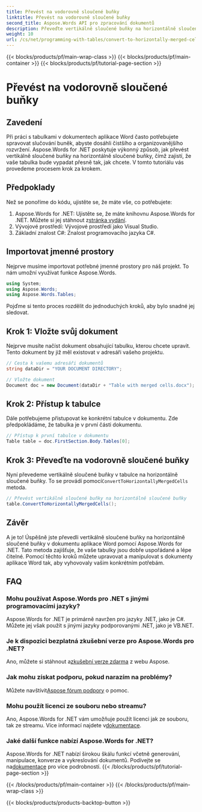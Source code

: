```yaml
---
title: Převést na vodorovně sloučené buňky
linktitle: Převést na vodorovně sloučené buňky
second_title: Aspose.Words API pro zpracování dokumentů
description: Převeďte vertikálně sloučené buňky na horizontálně sloučené buňky v dokumentech aplikace Word pomocí Aspose.Words for .NET. Průvodce krok za krokem pro bezproblémové rozložení stolu.
weight: 10
url: /cs/net/programming-with-tables/convert-to-horizontally-merged-cells/
---
```


{{< blocks/products/pf/main-wrap-class >}}
{{< blocks/products/pf/main-container >}}
{{< blocks/products/pf/tutorial-page-section >}}

# Převést na vodorovně sloučené buňky

## Zavedení

Při práci s tabulkami v dokumentech aplikace Word často potřebujete spravovat slučování buněk, abyste dosáhli čistšího a organizovanějšího rozvržení. Aspose.Words for .NET poskytuje výkonný způsob, jak převést vertikálně sloučené buňky na horizontálně sloučené buňky, čímž zajistí, že vaše tabulka bude vypadat přesně tak, jak chcete. V tomto tutoriálu vás provedeme procesem krok za krokem.

## Předpoklady

Než se ponoříme do kódu, ujistěte se, že máte vše, co potřebujete:

1.  Aspose.Words for .NET: Ujistěte se, že máte knihovnu Aspose.Words for .NET. Můžete si jej stáhnout z[stránka vydání](https://releases.aspose.com/words/net/).
2. Vývojové prostředí: Vývojové prostředí jako Visual Studio.
3. Základní znalost C#: Znalost programovacího jazyka C#.

## Importovat jmenné prostory

Nejprve musíme importovat potřebné jmenné prostory pro náš projekt. To nám umožní využívat funkce Aspose.Words.

```csharp
using System;
using Aspose.Words;
using Aspose.Words.Tables;
```

Pojďme si tento proces rozdělit do jednoduchých kroků, aby bylo snadné jej sledovat.

## Krok 1: Vložte svůj dokument

Nejprve musíte načíst dokument obsahující tabulku, kterou chcete upravit. Tento dokument by již měl existovat v adresáři vašeho projektu.

```csharp
// Cesta k vašemu adresáři dokumentů
string dataDir = "YOUR DOCUMENT DIRECTORY";

// Vložte dokument
Document doc = new Document(dataDir + "Table with merged cells.docx");
```

## Krok 2: Přístup k tabulce

Dále potřebujeme přistupovat ke konkrétní tabulce v dokumentu. Zde předpokládáme, že tabulka je v první části dokumentu.

```csharp
// Přístup k první tabulce v dokumentu
Table table = doc.FirstSection.Body.Tables[0];
```

## Krok 3: Převeďte na vodorovně sloučené buňky

 Nyní převedeme vertikálně sloučené buňky v tabulce na horizontálně sloučené buňky. To se provádí pomocí`ConvertToHorizontallyMergedCells` metoda.

```csharp
// Převést vertikálně sloučené buňky na horizontálně sloučené buňky
table.ConvertToHorizontallyMergedCells();
```

## Závěr

A je to! Úspěšně jste převedli vertikálně sloučené buňky na horizontálně sloučené buňky v dokumentu aplikace Word pomocí Aspose.Words for .NET. Tato metoda zajišťuje, že vaše tabulky jsou dobře uspořádané a lépe čitelné. Pomocí těchto kroků můžete upravovat a manipulovat s dokumenty aplikace Word tak, aby vyhovovaly vašim konkrétním potřebám.

## FAQ

### Mohu používat Aspose.Words pro .NET s jinými programovacími jazyky?  
Aspose.Words for .NET je primárně navržen pro jazyky .NET, jako je C#. Můžete jej však použít s jinými jazyky podporovanými .NET, jako je VB.NET.

### Je k dispozici bezplatná zkušební verze pro Aspose.Words pro .NET?  
 Ano, můžete si stáhnout a[zkušební verze zdarma](https://releases.aspose.com/) z webu Aspose.

### Jak mohu získat podporu, pokud narazím na problémy?  
 Můžete navštívit[Aspose fórum podpory](https://forum.aspose.com/c/words/8) o pomoc.

### Mohu použít licenci ze souboru nebo streamu?  
Ano, Aspose.Words for .NET vám umožňuje použít licenci jak ze souboru, tak ze streamu. Více informací najdete v[dokumentace](https://reference.aspose.com/words/net/).

### Jaké další funkce nabízí Aspose.Words for .NET?  
 Aspose.Words for .NET nabízí širokou škálu funkcí včetně generování, manipulace, konverze a vykreslování dokumentů. Podívejte se na[dokumentace](https://reference.aspose.com/words/net/) pro více podrobností.
{{< /blocks/products/pf/tutorial-page-section >}}

{{< /blocks/products/pf/main-container >}}
{{< /blocks/products/pf/main-wrap-class >}}

{{< blocks/products/products-backtop-button >}}
